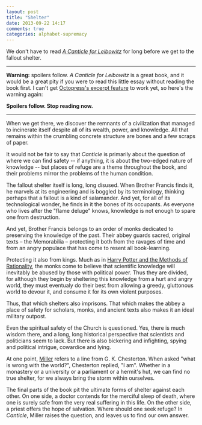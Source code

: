 ```yaml
---
layout: post
title: "Shelter"
date: 2013-09-22 14:17
comments: true
categories: alphabet-supremacy
---
```


We don't have to read
[_A Canticle for Leibowitz_](http://en.wikipedia.org/wiki/A_Canticle_for_Leibowitz)
for long before we get to the fallout shelter.

* * * *

**Warning:** spoilers follow.  _A Canticle for Leibowitz_ is a great book, and
it would be a great pity if you were to read this little essay without reading
the book first.  I can't get
[Octopress's excerpt feature](http://octopress.org/docs/blogging/plugins/) to
work yet, so here's the warning again:

**Spoilers follow.  Stop reading now.**

* * * *

<!--more-->

When we get there, we discover the remnants of a civilization that managed to
incinerate itself despite all of its wealth, power, and knowledge.  All that
remains within the crumbling concrete structure are bones and a few scraps of
paper.

It would not be fair to say that _Canticle_ is primarily about the question of
where we can find safety -- if anything, it is about the two-edged nature of
knowledge -- but places of refuge are a theme throughout the book, and their
problems mirror the problems of the human condition.

The fallout shelter itself is long, long disused.  When Brother Francis finds
it, he marvels at its engineering and is boggled by its terminology, thinking
perhaps that a fallout is a kind of salamander.  And yet, for all of its
technological wonder, he finds in it the bones of its occupants.  As everyone
who lives after the "flame deluge" knows, knowledge is not enough to spare one
from destruction.

And yet, Brother Francis belongs to an order of monks dedicated to preserving
the knowledge of the past.  Their abbey guards sacred, original texts – the
Memorabilia – protecting it both from the ravages of time and from an angry
populace that has come to resent all book-learning.

Protecting it also from kings.  Much as in
[Harry Potter and the Methods of Rationality](http://hpmor.org), the monks
come to believe that scientific knowledge will inevitably be abused by those
with political power.  Thus they are divided, for although they begin by
sheltering this knowledge from a hurt and angry world, they must eventualy do
their best from allowing a greedy, gluttonous world to devour it, and consume
it for its own violent purposes.

Thus, that which shelters also imprisons.  That which makes the abbey a place
of safety for scholars, monks, and ancient texts also makes it an ideal
military outpost.

Even the spiritual safety of the Church is questioned.  Yes, there is much
wisdom there, and a long, long historical perspective that scientists and
politicians seem to lack.  But there is also bickering and infighting, spying
and political intrigue, cowardice and lying.

At one point, [Miller](http://en.wikipedia.org/wiki/Walter_M._Miller,_Jr.)
refers to a line from G. K. Chesterton.  When asked "what is wrong with the
world?", Chesterton replied, "I am".  Whether in a monastery or a university
or a parliament or a hermit's hut, we can find no true shelter, for we always
bring the storm within ourselves.

The final parts of the book pit the ultimate forms of shelter against each
other.  On one side, a doctor contends for the merciful sleep of death, where
one is surely safe from the very real suffering in this life.  On the other
side, a priest offers the hope of salvation.  Where should one seek refuge?
In _Canticle_, Miller raises the question, and leaves us to find our own
answer.
